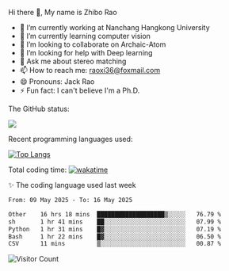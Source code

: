 Hi there 👋, My name is Zhibo Rao
- 🔭 I’m currently working at Nanchang Hangkong University
- 🌱 I’m currently learning computer vision
- 👯 I’m looking to collaborate on Archaic-Atom
- 🤔 I’m looking for help with Deep learning
- 💬 Ask me about stereo matching
- 📫 How to reach me: raoxi36@foxmail.com
- 😄 Pronouns: Jack Rao
- ⚡ Fun fact: I can't believe I'm a Ph.D.

The GitHub status:

![](https://github-readme-stats.vercel.app/api?username=ZhiboRao)

Recent programming languages used:

[![Top Langs](https://github-readme-stats.vercel.app/api/top-langs/?username=ZhiboRao&layout=compact)](https://github.com/anuraghazra/github-readme-stats)

Total coding time: [![wakatime](https://wakatime.com/badge/user/51ec5ec7-4742-4243-9eea-732ade32c0b7.svg)](https://wakatime.com/@51ec5ec7-4742-4243-9eea-732ade32c0b7)

✨ The coding language used last week 
<!--START_SECTION:waka-->

```txt
From: 09 May 2025 - To: 16 May 2025

Other    16 hrs 18 mins  ███████████████████▒░░░░░   76.79 %
sh       1 hr 41 mins    ██░░░░░░░░░░░░░░░░░░░░░░░   07.99 %
Python   1 hr 31 mins    █▓░░░░░░░░░░░░░░░░░░░░░░░   07.19 %
Bash     1 hr 22 mins    █▓░░░░░░░░░░░░░░░░░░░░░░░   06.50 %
CSV      11 mins         ▒░░░░░░░░░░░░░░░░░░░░░░░░   00.87 %
```

<!--END_SECTION:waka-->

![Visitor Count](https://profile-counter.glitch.me/Raohaocheng/count.svg)
